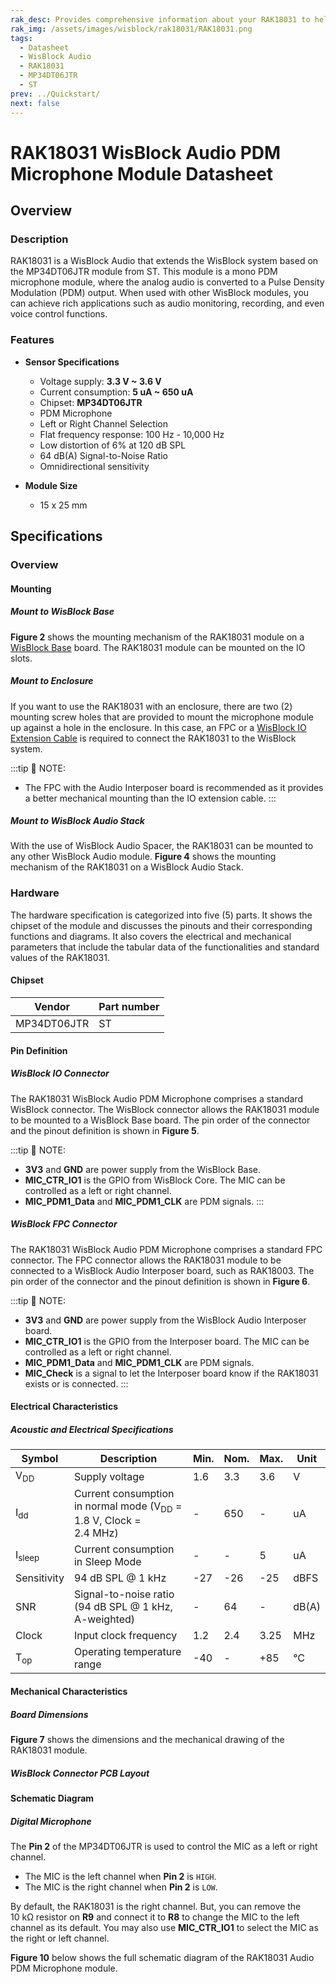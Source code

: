 ```yaml
---
rak_desc: Provides comprehensive information about your RAK18031 to help you use it. This information includes technical specifications, characteristics, and requirements, and it also discusses the device components.
rak_img: /assets/images/wisblock/rak18031/RAK18031.png
tags:
  - Datasheet
  - WisBlock Audio
  - RAK18031
  - MP34DT06JTR
  - ST
prev: ../Quickstart/
next: false
---
```


# RAK18031 WisBlock Audio PDM Microphone Module Datasheet

## Overview

### Description

RAK18031 is a WisBlock Audio that extends the WisBlock system based on the MP34DT06JTR module from ST. This module is a mono PDM microphone module, where the analog audio is converted to a Pulse Density Modulation (PDM) output. When used with other WisBlock modules, you can achieve rich applications such as audio monitoring, recording, and even voice control functions.


### Features

* **Sensor Specifications**
    * Voltage supply: **3.3&nbsp;V ~ 3.6&nbsp;V**
    * Current consumption: **5&nbsp;uA ~ 650&nbsp;uA**
    * Chipset: **MP34DT06JTR**
    * PDM Microphone
    * Left or Right Channel Selection
    * Flat frequency response: 100&nbsp;Hz - 10,000&nbsp;Hz
    * Low distortion of 6% at 120&nbsp;dB SPL
    * 64&nbsp;dB(A) Signal-to-Noise Ratio
    * Omnidirectional sensitivity

* **Module Size**
    * 15 x 25&nbsp;mm

## Specifications

### Overview

<rk-img
  src="/assets/images/wisblock/rak18031/datasheet/rak18031.png"
  width="40%"
  caption="RAK18031 WisBlock Audio PDM Microphone Module top and bottom view"
/>

#### Mounting

##### Mount to WisBlock Base

**Figure 2** shows the mounting mechanism of the RAK18031 module on a [WisBlock Base](https://docs.rakwireless.com/Product-Categories/WisBlock/#wisblock-base) board. The RAK18031 module can be mounted on the IO slots.

<rk-img
  src="/assets/images/wisblock/rak18031/datasheet/rak18031-mount.png"
  width="50%"
  caption="RAK18031 mount to WisBlock Base"
/>

##### Mount to Enclosure

If you want to use the RAK18031 with an enclosure, there are two (2) mounting screw holes that are provided to mount the microphone module up against a hole in the enclosure. In this case, an FPC or a [WisBlock IO Extension Cable](/Product-Categories/WisBlock/RAK19008/Overview/) is required to connect the RAK18031 to the WisBlock system.

:::tip 📝 NOTE:
- The FPC with the Audio Interposer board is recommended as it provides a better mechanical mounting than the IO extension cable.
:::

<rk-img
  src="/assets/images/wisblock/rak18031/datasheet/rak18031-enclosure.png"
  width="50%"
  caption="RAK18031 mounted to the enclosure"
/>

##### Mount to WisBlock Audio Stack

With the use of WisBlock Audio Spacer, the RAK18031 can be mounted to any other WisBlock Audio module. **Figure 4** shows the mounting mechanism of the RAK18031 on a WisBlock Audio Stack.

<rk-img
  src="/assets/images/wisblock/rak18031/datasheet/rak18031-audiostack.png"
  width="50%"
  caption="RAK18031 mounted to the WisBlock Audio Stack"
/>

### Hardware

The hardware specification is categorized into five (5) parts. It shows the chipset of the module and discusses the pinouts and their corresponding functions and diagrams. It also covers the electrical and mechanical parameters that include the tabular data of the functionalities and standard values of the RAK18031.


#### Chipset

| Vendor      | Part number |
| ----------- | ----------- |
| MP34DT06JTR | ST          |

#### Pin Definition

##### WisBlock IO Connector

The RAK18031 WisBlock Audio PDM Microphone comprises a standard WisBlock connector. The WisBlock connector allows the RAK18031 module to be mounted to a WisBlock Base board. The pin order of the connector and the pinout definition is shown in **Figure 5**.

<rk-img
  src="/assets/images/wisblock/rak18031/datasheet/rak18031-pinouts.png"
  width="70%"
  caption="RAK18031 WisBlock Module pinout diagram"
/>

:::tip 📝 NOTE:
- **3V3** and **GND** are power supply from the WisBlock Base.
- **MIC_CTR_IO1** is the GPIO from WisBlock Core. The MIC can be controlled as a left or right channel.
- **MIC_PDM1_Data** and **MIC_PDM1_CLK** are PDM signals.
:::

##### WisBlock FPC Connector

The RAK18031 WisBlock Audio PDM Microphone comprises a standard FPC connector. The FPC connector allows the RAK18031 module to be connected to a WisBlock Audio Interposer board, such as RAK18003. The pin order of the connector and the pinout definition is shown in **Figure 6**.

<rk-img
  src="/assets/images/wisblock/rak18031/datasheet/rak18031-fpc.png"
  width="40%"
  caption="RAK18031 FPC connector pinout diagram"
/>

:::tip 📝 NOTE:
- **3V3** and **GND** are power supply from the WisBlock Audio Interposer board.
- **MIC_CTR_IO1** is the GPIO from the Interposer board. The MIC can be controlled as a left or right channel.
- **MIC_PDM1_Data** and **MIC_PDM1_CLK** are PDM signals.
- **MIC_Check** is a signal to let the Interposer board know if the RAK18031 exists or is connected.
:::


#### Electrical Characteristics

##### Acoustic and Electrical Specifications
| Symbol            | Description                                                                            | Min. | Nom. | Max. | Unit  |
| ----------------- | -------------------------------------------------------------------------------------- | ---- | ---- | ---- | ----- |
| V<sub>DD</sub>    | Supply voltage                                                                         | 1.6  | 3.3  | 3.6  | V     |
| I<sub>dd</sub>    | Current consumption in normal mode (V<sub>DD</sub> = 1.8&nbsp;V, Clock = 2.4&nbsp;MHz) | -    | 650  | -    | uA    |
| I<sub>sleep</sub> | Current consumption in Sleep Mode                                                      | -    | -    | 5    | uA    |
| Sensitivity       | 94&nbsp;dB SPL @ 1&nbsp;kHz                                                            | -27  | -26  | -25  | dBFS  |
| SNR               | Signal-to-noise ratio (94&nbsp;dB SPL @ 1&nbsp;kHz, A-weighted)                        | -    | 64   | -    | dB(A) |
| Clock             | Input clock frequency                                                                  | 1.2  | 2.4  | 3.25 | MHz   |
| T<sub>op</sub>    | Operating temperature range                                                            | -40  | -    | +85  | °C    |

#### Mechanical Characteristics

##### Board Dimensions

**Figure 7** shows the dimensions and the mechanical drawing of the RAK18031 module.

<rk-img
  src="/assets/images/wisblock/rak18031/datasheet/rak18031-dim.png"
  width="60%"
  caption="RAK18031 WisBlock Sensor mechanical drawing"
/>

##### WisBlock Connector PCB Layout

<rk-img
  src="/assets/images/wisblock/rak18031/datasheet/wisblock-conn.png"
  width="100%"
  caption="WisBlock Connector PCB footprint and recommendations"
/>


#### Schematic Diagram

##### Digital Microphone

The **Pin 2** of the MP34DT06JTR is used to control the MIC as a left or right channel.

- The MIC is the left channel when **Pin 2** is `HIGH`.
- The MIC is the right channel when **Pin 2** is `LOW`.

By default, the RAK18031 is the right channel. But, you can remove the 10&nbsp;kΩ resistor on **R9** and connect it to **R8** to change the MIC to the left channel as its default. You may also use **MIC_CTR_IO1** to select the MIC as the right or left channel.

<rk-img
  src="/assets/images/wisblock/rak18031/datasheet/rak18031-mic.png"
  width="60%"
  caption="RAK18031 Digital Microphone schematic diagram"
/>

**Figure 10** below shows the full schematic diagram of the RAK18031 Audio PDM Microphone module.

<rk-img
  src="/assets/images/wisblock/rak18031/datasheet/rak18031-schem.png"
  width="100%"
  caption="RAK18031 schematic diagram"
/>

